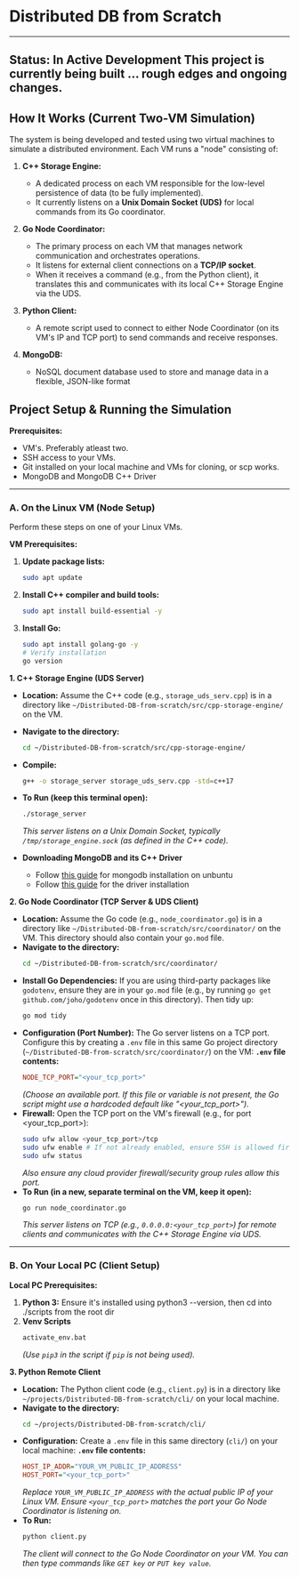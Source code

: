 # Distributed DB from Scratch

---
**Status: In Active Development**
This project is currently being built  ... rough edges and ongoing changes.
---

## How It Works (Current Two-VM Simulation)

The system is being developed and tested using two virtual machines to simulate a distributed environment. Each VM runs a "node" consisting of:

1.  **C++ Storage Engine:**
    * A dedicated process on each VM responsible for the low-level persistence of data (to be fully implemented).
    * It currently listens on a **Unix Domain Socket (UDS)** for local commands from its Go coordinator.

2.  **Go Node Coordinator:**
    * The primary process on each VM that manages network communication and orchestrates operations.
    * It listens for external client connections on a **TCP/IP socket**.
    * When it receives a command (e.g., from the Python client), it translates this and communicates with its local C++ Storage Engine via the UDS.

3.  **Python Client:**
    * A remote script used to connect to either Node Coordinator (on its VM's IP and TCP port) to send commands and receive responses.

4. **MongoDB:**
    * NoSQL document database used to store and manage data in a flexible, JSON-like format


## Project Setup & Running the Simulation

**Prerequisites:**
* VM's. Preferably atleast two.
* SSH access to your VMs.
* Git installed on your local machine and VMs for cloning, or scp works.
* MongoDB and MongoDB C++ Driver

---
### A. On the Linux VM (Node Setup)

Perform these steps on one of your Linux VMs.

**VM Prerequisites:**

1.  **Update package lists:**
    ```bash
    sudo apt update
    ```
2.  **Install C++ compiler and build tools:**
    ```bash
    sudo apt install build-essential -y
    ```
3.  **Install Go:**
    ```bash
    sudo apt install golang-go -y
    # Verify installation
    go version
    ```

**1. C++ Storage Engine (UDS Server)**

* **Location:** Assume the C++ code (e.g., `storage_uds_serv.cpp`) is in a directory like `~/Distributed-DB-from-scratch/src/cpp-storage-engine/` on the VM.
* **Navigate to the directory:**
    ```bash
    cd ~/Distributed-DB-from-scratch/src/cpp-storage-engine/ 
    ```
* **Compile:**
    ```bash
    g++ -o storage_server storage_uds_serv.cpp -std=c++17
    ```
* **To Run (keep this terminal open):**
    ```bash
    ./storage_server
    ```
    *This server listens on a Unix Domain Socket, typically `/tmp/storage_engine.sock` (as defined in the C++ code).*

* **Downloading MongoDB and its C++ Driver**
    * Follow [this guide](https://www.mongodb.com/docs/manual/tutorial/install-mongodb-on-ubuntu/#std-label-install-mdb-community-ubuntu) for mongodb installation on unbuntu 
    * Follow [this guide](https://www.mongodb.com/docs/languages/cpp/cpp-driver/current/get-started/) for the driver installation

**2. Go Node Coordinator (TCP Server & UDS Client)**

* **Location:** Assume the Go code (e.g., `node_coordinator.go`) is in a directory like `~/Distributed-DB-from-scratch/src/coordinator/` on the VM. This directory should also contain your `go.mod` file.
* **Navigate to the directory:**
    ```bash
    cd ~/Distributed-DB-from-scratch/src/coordinator/
    ```
* **Install Go Dependencies:** If you are using third-party packages like `godotenv`, ensure they are in your `go.mod` file (e.g., by running `go get github.com/joho/godotenv` once in this directory). Then tidy up:
    ```bash
    go mod tidy
    ```
* **Configuration (Port Number):**
    The Go server listens on a TCP port. Configure this by creating a `.env` file in this same Go project directory (`~/Distributed-DB-from-scratch/src/coordinator/`) on the VM:
    **`.env` file contents:**
    ```ini
    NODE_TCP_PORT="<your_tcp_port>" 
    ```
    *(Choose an available port. If this file or variable is not present, the Go script might use a hardcoded default like "<your_tcp_port>").*
* **Firewall:** Open the TCP port on the VM's firewall (e.g., for port <your_tcp_port>):
    ```bash
    sudo ufw allow <your_tcp_port>/tcp
    sudo ufw enable # If not already enabled, ensure SSH is allowed first (sudo ufw allow ssh), don't forget to ensure ssh port is still open
    sudo ufw status
    ```
    *Also ensure any cloud provider firewall/security group rules allow this port.*
* **To Run (in a new, separate terminal on the VM, keep it open):**
    ```bash
    go run node_coordinator.go
    ```
    *This server listens on TCP (e.g., `0.0.0.0:<your_tcp_port>`) for remote clients and communicates with the C++ Storage Engine via UDS.*

---
### B. On Your Local PC (Client Setup)

**Local PC Prerequisites:**

1.  **Python 3:** Ensure it's installed using python3 --version, then cd into ./scripts from the root dir
2.  **Venv Scripts**
    ```bash
    activate_env.bat
    ```
    *(Use `pip3` in the script if `pip` is not being used).*

**3. Python Remote Client**

* **Location:** The Python client code (e.g., `client.py`) is in a directory like `~/projects/Distributed-DB-from-scratch/cli/` on your local machine.
* **Navigate to the directory:**
    ```bash
    cd ~/projects/Distributed-DB-from-scratch/cli/
    ```
* **Configuration:** Create a `.env` file in this same directory (`cli/`) on your local machine:
    **`.env` file contents:**
    ```ini
    HOST_IP_ADDR="YOUR_VM_PUBLIC_IP_ADDRESS"
    HOST_PORT="<your_tcp_port>" 
    ```
    *Replace `YOUR_VM_PUBLIC_IP_ADDRESS` with the actual public IP of your Linux VM.*
    *Ensure `<your_tcp_port>` matches the port your Go Node Coordinator is listening on.*
* **To Run:**
    ```bash
    python client.py
    ```
    *The client will connect to the Go Node Coordinator on your VM. You can then type commands like `GET key` or `PUT key value`.*

